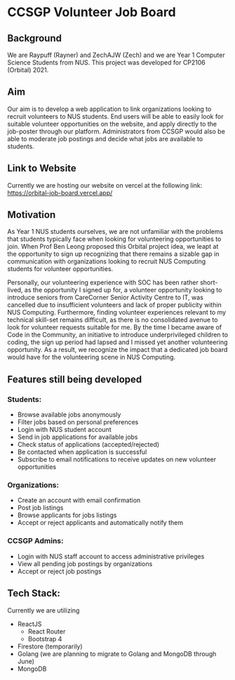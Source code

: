 # CCSGP Volunteer Job Board

## Background

We are Raypuff (Rayner) and ZechAJW (Zech) and we are Year 1 Computer Science Students from NUS. This project was developed for CP2106 (Orbital) 2021.

## Aim

Our aim is to develop a web application to link organizations looking to recruit volunteers to NUS students. End users will be able to easily look for suitable volunteer opportunities on the website, and apply directly to the job-poster through our platform. Administrators from CCSGP would also be able to moderate job postings and decide what jobs are available to students.

## Link to Website

Currently we are hosting our website on vercel at the following link:
https://orbital-job-board.vercel.app/

## Motivation

As Year 1 NUS students ourselves, we are not unfamiliar with the problems that students typically face when looking for volunteering opportunities to join. When Prof Ben Leong proposed this Orbital project idea, we leapt at the opportunity to sign up recognizing that there remains a sizable gap in communication with organizations looking to recruit NUS Computing students for volunteer opportunities.

Personally, our volunteering experience with SOC has been rather short-lived, as the opportunity I signed up for, a volunteer opportunity looking to introduce seniors from CareCorner Senior Activity Centre to IT, was cancelled due to insufficient volunteers and lack of proper publicity within NUS Computing. Furthermore, finding volunteer experiences relevant to my technical skill-set remains difficult, as there is no consolidated avenue to look for volunteer requests suitable for me. By the time I became aware of Code in the Community, an initiative to introduce underprivileged children to coding, the sign up period had lapsed and I missed yet another volunteering opportunity. As a result, we recognize the impact that a dedicated job board would have for the volunteering scene in NUS Computing.

## Features still being developed

### Students:

- Browse available jobs anonymously
- Filter jobs based on personal preferences
- Login with NUS student account
- Send in job applications for available jobs
- Check status of applications (accepted/rejected)
- Be contacted when application is successful
- Subscribe to email notifications to receive updates on new volunteer opportunities

### Organizations:

- Create an account with email confirmation
- Post job listings
- Browse applicants for jobs listings
- Accept or reject applicants and automatically notify them

### CCSGP Admins:

- Login with NUS staff account to access administrative privileges
- View all pending job postings by organizations
- Accept or reject job postings

## Tech Stack:

Currently we are utilizing

- ReactJS
  - React Router
  - Bootstrap 4
- Firestore (temporarily)
- Golang (we are planning to migrate to Golang and MongoDB through June)
- MongoDB
